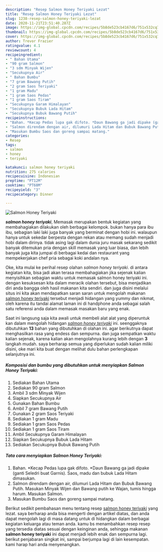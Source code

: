 ```yaml
---
description: "Resep Salmon Honey Teriyaki Lezat"
title: "Resep Salmon Honey Teriyaki Lezat"
slug: 1238-resep-salmon-honey-teriyaki-lezat
date: 2020-11-21T23:51:40.287Z
image: https://img-global.cpcdn.com/recipes/5b8de523cb4167d6/751x532cq70/salmon-honey-teriyaki-foto-resep-utama.jpg
thumbnail: https://img-global.cpcdn.com/recipes/5b8de523cb4167d6/751x532cq70/salmon-honey-teriyaki-foto-resep-utama.jpg
cover: https://img-global.cpcdn.com/recipes/5b8de523cb4167d6/751x532cq70/salmon-honey-teriyaki-foto-resep-utama.jpg
author: Trevor Frazier
ratingvalue: 4.1
reviewcount: 4
recipeingredient:
- " Bahan Utama"
- "90 gram Salmon"
- "3 sdm Minyak Wijen"
- "Secukupnya Air"
- " Bahan Bumbu"
- "7 gram Bawang Putih"
- "2 gram Saos Teriyaki"
- "1 gram Madu"
- "1 gram Saos Pedas"
- "1 gram Saos Tiram"
- "Secukupnya Garam Himalayan"
- "Secukupnya Bubuk Lada Hitam"
- "Secukupnya Bubuk Bawang Putih"
recipeinstructions:
- "Bahan. *Kecap Pedas lupa gak difoto. *Daun Bawang ga jadi dipake (ganti Seledri buat Garnis). Saos, madu dan bubuk Lada Hitam dimasukan."
- "Salmon direndam dengan air, dilumuri Lada Hitam dan Bubuk Bawang Putih. Masukan Minyak Wijen dan Bawang putih ke Wajan, tumis hingga harum. Masukan Salmon."
- "Masukan Bumbu Saos dan goreng sampai matang."
categories:
- Resep
tags:
- salmon
- honey
- teriyaki

katakunci: salmon honey teriyaki 
nutrition: 275 calories
recipecuisine: Indonesian
preptime: "PT12M"
cooktime: "PT60M"
recipeyield: "3"
recipecategory: Dinner

---
```



![Salmon Honey Teriyaki](https://img-global.cpcdn.com/recipes/5b8de523cb4167d6/751x532cq70/salmon-honey-teriyaki-foto-resep-utama.jpg)

<b><i>salmon honey teriyaki</i></b>, Memasak merupakan bentuk kegiatan yang membahagiakan dilakukan oleh berbagai kelompok. bukan hanya para ibu ibu, sebagian laki laki juga banyak yang berminat dengan hobi ini. walaupun hanya untuk sekedar berpesta dengan rekan atau memang sudah menjadi hobi dalam dirinya. tidak asing lagi dalam dunia juru masak sekarang sedikit banyak ditemukan pria dengan skill memasak yang luar biasa, dan lebih banyak juga kita jumpai di berbagai kedai dan restaurant yang mempekerjakan chef pria sebagai koki andalan nya.

Oke, kita mulai ke perihal resep olahan <i>salmon honey teriyaki</i>. di antara kegiatan kita, bisa jadi akan terasa membahagiakan jika sejenak kalian menyisihkan sebagian waktu untuk memasak salmon honey teriyaki ini. dengan kesuksesan kita dalam meracik olahan tersebut, bisa menjadikan diri anda bangga oleh hasil makanan kita sendiri. dan juga disini melalui situs ini kita akan mendapatkan saran saran untuk mengolah makanan <u>salmon honey teriyaki</u> tersebut menjadi hidangan yang yummy dan nikmat, oleh karena itu tandai alamat laman ini di handphone anda sebagai salah satu referensi anda dalam memasak masakan baru yang enak.




Saat ini langsung saja kita awali untuk membeli alat alat yang diperuntuk kan dalam mengolah hidangan <u><i>salmon honey teriyaki</i></u> ini. seenggaknya dibutuhkan <b>13</b> bahan yang dibutuhkan di olahan ini. agar berikutnya dapat menghasilkan rasa yang endess dan sempurna. dan juga sempatkan waktu kalian sejenak, karena kalian akan mengolahnya kurang lebih dengan <b>3</b> langkah mudah. saya berharap semua yang diperlukan sudah kalian miliki disini, oke mari kita buat dengan melihat dulu bahan perlengkapan selanjutnya ini.

<!--inarticleads1-->

##### Komposisi dan bumbu yang dibutuhkan untuk menyiapkan Salmon Honey Teriyaki:

1. Sediakan  Bahan Utama
1. Sediakan 90 gram Salmon
1. Ambil 3 sdm Minyak Wijen
1. Siapkan Secukupnya Air
1. Gunakan  Bahan Bumbu
1. Ambil 7 gram Bawang Putih
1. Gunakan 2 gram Saos Teriyaki
1. Sediakan 1 gram Madu
1. Sediakan 1 gram Saos Pedas
1. Sediakan 1 gram Saos Tiram
1. Ambil Secukupnya Garam Himalayan
1. Siapkan Secukupnya Bubuk Lada Hitam
1. Sediakan Secukupnya Bubuk Bawang Putih




<!--inarticleads2-->

##### Tata cara menyiapkan Salmon Honey Teriyaki:

1. Bahan. *Kecap Pedas lupa gak difoto. *Daun Bawang ga jadi dipake (ganti Seledri buat Garnis). Saos, madu dan bubuk Lada Hitam dimasukan.
1. Salmon direndam dengan air, dilumuri Lada Hitam dan Bubuk Bawang Putih. Masukan Minyak Wijen dan Bawang putih ke Wajan, tumis hingga harum. Masukan Salmon.
1. Masukan Bumbu Saos dan goreng sampai matang.




Berikut sedikit pembahasan menu tentang resep <u>salmon honey teriyaki</u> yang lezat. saya berharap anda bisa mengerti dengan artikel diatas, dan anda dapat mengolah lagi di masa datang untuk di hidangkan dalam berbagai kegiatan keluarga atau teman anda. kamu bs menambahkan resep resep yang tersedia diatas sesuai dengan keinginan anda, sehingga makanan <b>salmon honey teriyaki</b> ini dapat menjadi lebih enak dan sempurna lagi. berikut penjabaran singkat ini, sampai berjumpa lagi di lain kesempatan. kami harap hari anda menyenangkan.
